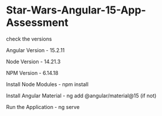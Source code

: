 # Star-Wars-Angular-15-App-Assessment

check the versions

Angular Version - 15.2.11

Node Version - 14.21.3

NPM Version - 6.14.18

Install Node Modules - npm install

Install Angular Material - ng add @angular/material@15 (if not)

Run the Application - ng serve 
